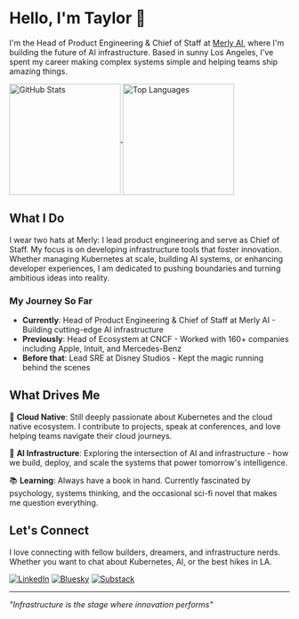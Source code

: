 # Hello, I'm Taylor 👋

I'm the Head of Product Engineering & Chief of Staff at [Merly AI](https://merly.ai), where I'm building the future of AI infrastructure. Based in sunny Los Angeles, I've spent my career making complex systems simple and helping teams ship amazing things.

<a href="https://github.com/anuraghazra/github-readme-stats">
  <img alt="GitHub Stats" height=200 align="center" src="https://github-readme-stats.vercel.app/api?username=onlydole&show_icons=true&theme=transparent" />
</a>
<a href="https://github.com/anuraghazra/convoychat">
  <img alt="Top Languages" height=200 align="center" src="https://github-readme-stats.vercel.app/api/top-langs?username=onlydole&layout=compact&langs_count=8&card_width=320&theme=transparent" />
</a>

## What I Do

I wear two hats at Merly: I lead product engineering and serve as Chief of Staff. My focus is on developing infrastructure tools that foster innovation. Whether managing Kubernetes at scale, building AI systems, or enhancing developer experiences, I am dedicated to pushing boundaries and turning ambitious ideas into reality.

### My Journey So Far

- **Currently**: Head of Product Engineering & Chief of Staff at Merly AI - Building cutting-edge AI infrastructure
- **Previously**: Head of Ecosystem at CNCF - Worked with 160+ companies including Apple, Intuit, and Mercedes-Benz
- **Before that**: Lead SRE at Disney Studios - Kept the magic running behind the scenes

## What Drives Me

🌊 **Cloud Native**: Still deeply passionate about Kubernetes and the cloud native ecosystem. I contribute to projects, speak at conferences, and love helping teams navigate their cloud journeys.

🤖 **AI Infrastructure**: Exploring the intersection of AI and infrastructure - how we build, deploy, and scale the systems that power tomorrow's intelligence.

📚 **Learning**: Always have a book in hand. Currently fascinated by psychology, systems thinking, and the occasional sci-fi novel that makes me question everything.

## Let's Connect

I love connecting with fellow builders, dreamers, and infrastructure nerds. Whether you want to chat about Kubernetes, AI, or the best hikes in LA.

[![LinkedIn](https://img.shields.io/badge/LinkedIn-Connect-blue?style=for-the-badge&logo=linkedin)](https://www.linkedin.com/in/onlydole)
[![Bluesky](https://img.shields.io/badge/Bluesky-Follow-0085FF?style=for-the-badge&logo=bluesky&logoColor=white)](https://bsky.app/profile/onlydole.dev)
[![Substack](https://img.shields.io/badge/Substack-Subscribe-FF6719?style=for-the-badge&logo=substack&logoColor=white)](https://onlydole.substack.com)

---

*"Infrastructure is the stage where innovation performs"*
